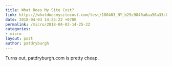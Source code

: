 ```yaml
---
title: What Does My Site Cost?
link: https://whatdoesmysitecost.com/test/180403_NY_b29c9840a6aa56a33c0c488354bb9026
date: 2018-04-03 14:25:22 +0700
permalink: /micro/2018-04-03-14-25-22
categories:
- micro
layout: post
author: patdryburgh
---
```


Turns out, patdryburgh.com is pretty cheap.